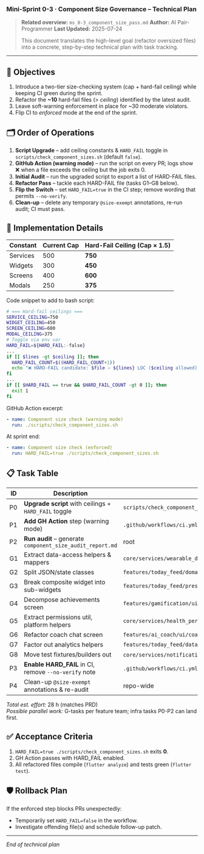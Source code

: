 ### Mini-Sprint 0-3 · Component Size Governance – Technical Plan

> **Related overview:** `ms_0-3_component_size_pass.md` **Author:** AI
> Pair-Programmer **Last Updated:** 2025-07-24
>
> This document translates the high-level goal (refactor oversized files) into a
> concrete, step-by-step technical plan with task tracking.

---

## 🎯 Objectives

1. Introduce a two-tier size-checking system (cap + hard-fail ceiling) while
   keeping CI green during the sprint.
2. Refactor the **~10** hard-fail files (> _ceiling_) identified by the latest
   audit.
3. Leave soft-warning enforcement in place for ~30 moderate violators.
4. Flip CI to _enforced_ mode at the end of the sprint.

## 🗂️ Order of Operations

1. **Script Upgrade** – add ceiling constants & `HARD_FAIL` toggle in
   `scripts/check_component_sizes.sh` (default `false`).
2. **GitHub Action (warning mode)** – run the script on every PR; logs show ❌
   when a file exceeds the ceiling but the job exits 0.
3. **Initial Audit** – run the upgraded script to export a list of HARD-FAIL
   files.
4. **Refactor Pass** – tackle each HARD-FAIL file (tasks G1–G8 below).
5. **Flip the Switch** – set `HARD_FAIL=true` in the CI step; remove wording
   that permits `--no-verify`.
6. **Clean-up** – delete any temporary `@size-exempt` annotations, re-run audit;
   CI must pass.

## 🔧 Implementation Details

| Constant | Current Cap | Hard-Fail Ceiling (Cap × 1.5) |
| -------- | ----------- | ----------------------------- |
| Services | 500         | **750**                       |
| Widgets  | 300         | **450**                       |
| Screens  | 400         | **600**                       |
| Modals   | 250         | **375**                       |

Code snippet to add to bash script:

```bash
# === Hard-fail ceilings ===
SERVICE_CEILING=750
WIDGET_CEILING=450
SCREEN_CEILING=600
MODAL_CEILING=375
# Toggle via env var
HARD_FAIL=${HARD_FAIL:-false}
...
if [[ $lines -gt $ceiling ]]; then
  HARD_FAIL_COUNT=$((HARD_FAIL_COUNT+1))
  echo "❌ HARD-FAIL candidate: $file – ${lines} LOC ($ceiling allowed)"
fi
...
if [[ $HARD_FAIL == true && $HARD_FAIL_COUNT -gt 0 ]]; then
  exit 1
fi
```

GitHub Action excerpt:

```yaml
- name: Component size check (warning mode)
  run: ./scripts/check_component_sizes.sh
```

At sprint end:

```yaml
- name: Component size check (enforced)
  run: HARD_FAIL=true ./scripts/check_component_sizes.sh
```

## 📋 Task Table

| ID | Description                                               | Target File(s) / Path                                                       | Owner         | Est  | Status |
| -- | --------------------------------------------------------- | --------------------------------------------------------------------------- | ------------- | ---- | ------ |
| P0 | **Upgrade script** with ceilings + `HARD_FAIL` toggle     | `scripts/check_component_sizes.sh`                                          | dev-infra     | 1h   | ✅     |
| P1 | **Add GH Action** step (warning mode)                     | `.github/workflows/ci.yml`                                                  | dev-infra     | 0.5h | ✅     |
| P2 | **Run audit** – generate `component_size_audit_report.md` | root                                                                        | dev-infra     | 0.5h | ✅     |
| G1 | Extract data-access helpers & mappers                     | `core/services/wearable_data_repository.dart`                               | backend       | 4h   | ✅     |
| G2 | Split JSON/state classes                                  | `features/today_feed/domain/models/today_feed_content.dart`                 | mobile        | 3h   | ⬜     |
| G3 | Break composite widget into sub-widgets                   | `features/today_feed/presentation/widgets/states/offline_state_widget.dart` | mobile        | 3h   | ⬜     |
| G4 | Decompose achievements screen                             | `features/gamification/ui/achievements_screen.dart`                         | gamification  | 4h   | ⬜     |
| G5 | Extract permissions util, platform helpers                | `core/services/health_permission_manager.dart`                              | core          | 3h   | ⬜     |
| G6 | Refactor coach chat screen                                | `features/ai_coach/ui/coach_chat_screen.dart`                               | ai-coach      | 4h   | ⬜     |
| G7 | Factor out analytics helpers                              | `features/today_feed/data/services/today_feed_sharing_service.dart`         | today_feed    | 3h   | ⬜     |
| G8 | Move test fixtures/builders out                           | `core/services/notification_test_validator.dart` et al.                     | notifications | 3h   | ⬜     |
| P3 | **Enable HARD_FAIL** in CI, remove `--no-verify` note     | `.github/workflows/ci.yml`, docs                                            | dev-infra     | 0.5h | ⬜     |
| P4 | Clean-up `@size-exempt` annotations & re-audit            | repo-wide                                                                   | dev-infra     | 0.5h | ⬜     |

_Total est. effort:_ 28 h (matches PRD)\
_Possible parallel work:_ G-tasks per feature team; infra tasks P0-P2 can land
first.

## ✅ Acceptance Criteria

1. `HARD_FAIL=true ./scripts/check_component_sizes.sh` exits **0**.
2. GH Action passes with HARD_FAIL enabled.
3. All refactored files compile (`flutter analyze`) and tests green
   (`flutter test`).

## 🛡️ Rollback Plan

If the enforced step blocks PRs unexpectedly:

- Temporarily set `HARD_FAIL=false` in the workflow.
- Investigate offending file(s) and schedule follow-up patch.

---

_End of technical plan_
